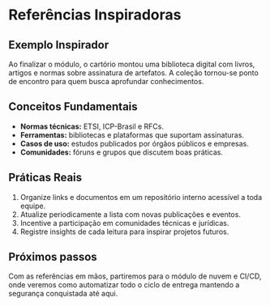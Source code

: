 # Referências Inspiradoras

## Exemplo Inspirador

Ao finalizar o módulo, o cartório montou uma biblioteca digital com livros, artigos e normas sobre assinatura de artefatos. A coleção tornou-se ponto de encontro para quem busca aprofundar conhecimentos.

## Conceitos Fundamentais

- **Normas técnicas:** ETSI, ICP-Brasil e RFCs.
- **Ferramentas:** bibliotecas e plataformas que suportam assinaturas.
- **Casos de uso:** estudos publicados por órgãos públicos e empresas.
- **Comunidades:** fóruns e grupos que discutem boas práticas.

## Práticas Reais

1. Organize links e documentos em um repositório interno acessível a toda equipe.
2. Atualize periodicamente a lista com novas publicações e eventos.
3. Incentive a participação em comunidades técnicas e jurídicas.
4. Registre insights de cada leitura para inspirar projetos futuros.

## Próximos passos

Com as referências em mãos, partiremos para o módulo de nuvem e CI/CD, onde veremos como automatizar todo o ciclo de entrega mantendo a segurança conquistada até aqui.
